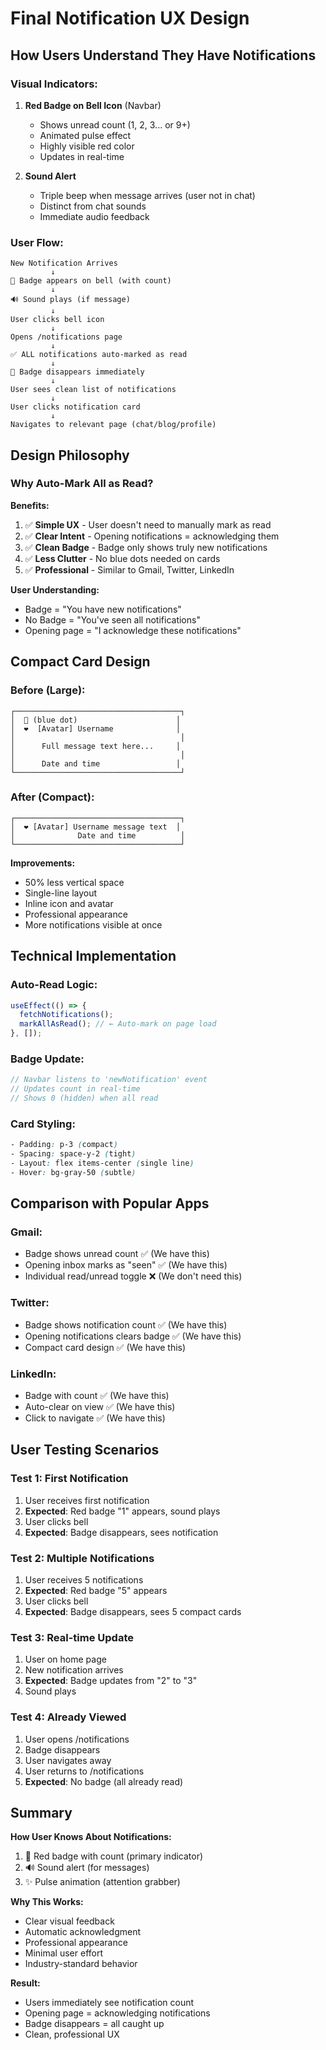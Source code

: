 # Final Notification UX Design

## How Users Understand They Have Notifications

### Visual Indicators:
1. **Red Badge on Bell Icon** (Navbar)
   - Shows unread count (1, 2, 3... or 9+)
   - Animated pulse effect
   - Highly visible red color
   - Updates in real-time

2. **Sound Alert**
   - Triple beep when message arrives (user not in chat)
   - Distinct from chat sounds
   - Immediate audio feedback

### User Flow:

```
New Notification Arrives
         ↓
🔴 Badge appears on bell (with count)
         ↓
🔊 Sound plays (if message)
         ↓
User clicks bell icon
         ↓
Opens /notifications page
         ↓
✅ ALL notifications auto-marked as read
         ↓
🔴 Badge disappears immediately
         ↓
User sees clean list of notifications
         ↓
User clicks notification card
         ↓
Navigates to relevant page (chat/blog/profile)
```

## Design Philosophy

### Why Auto-Mark All as Read?

**Benefits:**
1. ✅ **Simple UX** - User doesn't need to manually mark as read
2. ✅ **Clear Intent** - Opening notifications = acknowledging them
3. ✅ **Clean Badge** - Badge only shows truly new notifications
4. ✅ **Less Clutter** - No blue dots needed on cards
5. ✅ **Professional** - Similar to Gmail, Twitter, LinkedIn

**User Understanding:**
- Badge = "You have new notifications"
- No Badge = "You've seen all notifications"
- Opening page = "I acknowledge these notifications"

## Compact Card Design

### Before (Large):
```
┌─────────────────────────────────────┐
│  🔵 (blue dot)                      │
│  ❤️  [Avatar] Username              │
│                                     │
│      Full message text here...     │
│                                     │
│      Date and time                 │
└─────────────────────────────────────┘
```

### After (Compact):
```
┌─────────────────────────────────────┐
│  ❤️ [Avatar] Username message text  │
│              Date and time          │
└─────────────────────────────────────┘
```

**Improvements:**
- 50% less vertical space
- Single-line layout
- Inline icon and avatar
- Professional appearance
- More notifications visible at once

## Technical Implementation

### Auto-Read Logic:
```javascript
useEffect(() => {
  fetchNotifications();
  markAllAsRead(); // ← Auto-mark on page load
}, []);
```

### Badge Update:
```javascript
// Navbar listens to 'newNotification' event
// Updates count in real-time
// Shows 0 (hidden) when all read
```

### Card Styling:
```css
- Padding: p-3 (compact)
- Spacing: space-y-2 (tight)
- Layout: flex items-center (single line)
- Hover: bg-gray-50 (subtle)
```

## Comparison with Popular Apps

### Gmail:
- Badge shows unread count ✅ (We have this)
- Opening inbox marks as "seen" ✅ (We have this)
- Individual read/unread toggle ❌ (We don't need this)

### Twitter:
- Badge shows notification count ✅ (We have this)
- Opening notifications clears badge ✅ (We have this)
- Compact card design ✅ (We have this)

### LinkedIn:
- Badge with count ✅ (We have this)
- Auto-clear on view ✅ (We have this)
- Click to navigate ✅ (We have this)

## User Testing Scenarios

### Test 1: First Notification
1. User receives first notification
2. **Expected**: Red badge "1" appears, sound plays
3. User clicks bell
4. **Expected**: Badge disappears, sees notification

### Test 2: Multiple Notifications
1. User receives 5 notifications
2. **Expected**: Red badge "5" appears
3. User clicks bell
4. **Expected**: Badge disappears, sees 5 compact cards

### Test 3: Real-time Update
1. User on home page
2. New notification arrives
3. **Expected**: Badge updates from "2" to "3"
4. Sound plays

### Test 4: Already Viewed
1. User opens /notifications
2. Badge disappears
3. User navigates away
4. User returns to /notifications
5. **Expected**: No badge (all already read)

## Summary

**How User Knows About Notifications:**
1. 🔴 Red badge with count (primary indicator)
2. 🔊 Sound alert (for messages)
3. ✨ Pulse animation (attention grabber)

**Why This Works:**
- Clear visual feedback
- Automatic acknowledgment
- Professional appearance
- Minimal user effort
- Industry-standard behavior

**Result:**
- Users immediately see notification count
- Opening page = acknowledging notifications
- Badge disappears = all caught up
- Clean, professional UX
